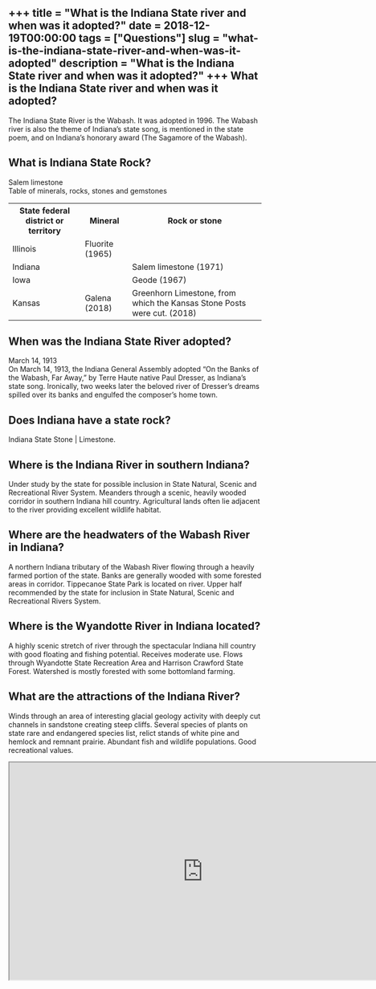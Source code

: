 +++
title = "What is the Indiana State river and when was it adopted?"
date = 2018-12-19T00:00:00
tags = ["Questions"]
slug = "what-is-the-indiana-state-river-and-when-was-it-adopted"
description = "What is the Indiana State river and when was it adopted?"
+++
What is the Indiana State river and when was it adopted?
--------------------------------------------------------

The Indiana State River is the Wabash. It was adopted in 1996. The Wabash river is also the theme of Indiana’s state song, is mentioned in the state poem, and on Indiana’s honorary award (The Sagamore of the Wabash).

What is Indiana State Rock?
---------------------------

Salem limestone  
Table of minerals, rocks, stones and gemstones

<table><tr><th>State federal district or territory</th><th>Mineral</th><th>Rock or stone</th></tr><tr><td>Illinois</td><td>Fluorite (1965)</td><td></td></tr><tr><td>Indiana</td><td></td><td>Salem limestone (1971)</td></tr><tr><td>Iowa</td><td></td><td>Geode (1967)</td></tr><tr><td>Kansas</td><td>Galena (2018)</td><td>Greenhorn Limestone, from which the Kansas Stone Posts were cut. (2018)</td></tr></table>

When was the Indiana State River adopted?
-----------------------------------------

March 14, 1913  
On March 14, 1913, the Indiana General Assembly adopted “On the Banks of the Wabash, Far Away,” by Terre Haute native Paul Dresser, as Indiana’s state song. Ironically, two weeks later the beloved river of Dresser’s dreams spilled over its banks and engulfed the composer’s home town.

Does Indiana have a state rock?
-------------------------------

Indiana State Stone | Limestone.

Where is the Indiana River in southern Indiana?
-----------------------------------------------

Under study by the state for possible inclusion in State Natural, Scenic and Recreational River System. Meanders through a scenic, heavily wooded corridor in southern Indiana hill country. Agricultural lands often lie adjacent to the river providing excellent wildlife habitat.

Where are the headwaters of the Wabash River in Indiana?
--------------------------------------------------------

A northern Indiana tributary of the Wabash River flowing through a heavily farmed portion of the state. Banks are generally wooded with some forested areas in corridor. Tippecanoe State Park is located on river. Upper half recommended by the state for inclusion in State Natural, Scenic and Recreational Rivers System.

Where is the Wyandotte River in Indiana located?
------------------------------------------------

A highly scenic stretch of river through the spectacular Indiana hill country with good floating and fishing potential. Receives moderate use. Flows through Wyandotte State Recreation Area and Harrison Crawford State Forest. Watershed is mostly forested with some bottomland farming.

What are the attractions of the Indiana River?
----------------------------------------------

Winds through an area of interesting glacial geology activity with deeply cut channels in sandstone creating steep cliffs. Several species of plants on state rare and endangered species list, relict stands of white pine and hemlock and remnant prairie. Abundant fish and wildlife populations. Good recreational values.

<iframe allow="accelerometer; autoplay; clipboard-write; encrypted-media; gyroscope; picture-in-picture" allowfullscreen="" class="__youtube_prefs__  epyt-is-override  no-lazyload" data-no-lazy="1" data-origheight="433" data-origwidth="770" data-skipgform_ajax_framebjll="" height="433" id="_ytid_32352" loading="lazy" src="https://www.youtube.com/embed/ePrrk_qt1Ts?enablejsapi=1&autoplay=0&cc_load_policy=0&cc_lang_pref=&iv_load_policy=1&loop=0&modestbranding=0&rel=1&fs=1&playsinline=0&autohide=2&theme=dark&color=red&controls=1&" title="YouTube player" width="770"></iframe>